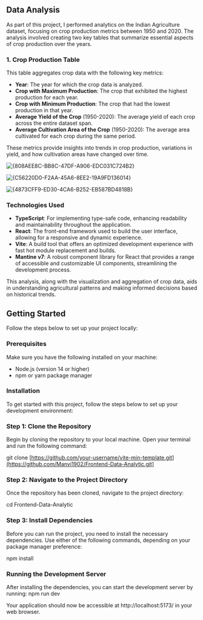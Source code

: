 ## Data Analysis  

As part of this project, I performed analytics on the Indian Agriculture dataset, focusing on crop production metrics between 1950 and 2020. The analysis involved creating two key tables that summarize essential aspects of crop production over the years.   

### 1. Crop Production Table  

This table aggregates crop data with the following key metrics:  

- **Year**: The year for which the crop data is analyzed.  
- **Crop with Maximum Production**: The crop that exhibited the highest production for each year.  
- **Crop with Minimum Production**: The crop that had the lowest production in that year.  
- **Average Yield of the Crop** (1950-2020): The average yield of each crop across the entire dataset span.  
- **Average Cultivation Area of the Crop** (1950-2020): The average area cultivated for each crop during the same period.  

These metrics provide insights into trends in crop production, variations in yield, and how cultivation areas have changed over time.  

![{808AEE8C-BB8C-47DF-A906-EDC031C724B2}](https://github.com/user-attachments/assets/f198902c-92a7-420c-b5cb-a4ea77c997d0)

![{C56220D0-F2AA-45A6-8EE2-19A9FD136014}](https://github.com/user-attachments/assets/b1c95589-8f2d-433a-abbd-47a06362a97e)

![{4873CFF9-ED30-4CA6-B252-EB587BD4818B}](https://github.com/user-attachments/assets/edb1c351-0d17-4259-af65-f9546b484807)



### Technologies Used  

- **TypeScript**: For implementing type-safe code, enhancing readability and maintainability throughout the application.  
- **React**: The front-end framework used to build the user interface, allowing for a responsive and dynamic experience.  
- **Vite**: A build tool that offers an optimized development experience with fast hot module replacement and builds.  
- **Mantine v7**: A robust component library for React that provides a range of accessible and customizable UI components, streamlining the development process.  

This analysis, along with the visualization and aggregation of crop data, aids in understanding agricultural patterns and making informed decisions based on historical trends.

## Getting Started  

Follow the steps below to set up your project locally:  

### Prerequisites  

Make sure you have the following installed on your machine:  

- Node.js (version 14 or higher)  
- npm or yarn package manager  

### Installation  

To get started with this project, follow the steps below to set up your development environment:  

### Step 1: Clone the Repository  
   
Begin by cloning the repository to your local machine. Open your terminal and run the following command:  
  
  git clone [https://github.com/your-username/vite-min-template.git](https://github.com/Manvi1902/Frontend-Data-Analytic.git]   

### Step 2: Navigate to the Project Directory
Once the repository has been cloned, navigate to the project directory:

cd Frontend-Data-Analytic 

### Step 3: Install Dependencies
Before you can run the project, you need to install the necessary dependencies. Use either of the following commands, depending on your package manager preference:

 npm install 

### Running the Development Server
After installing the dependencies, you can start the development server by running:
npm run dev  

Your application should now be accessible at http://localhost:5173/ in your web browser.
